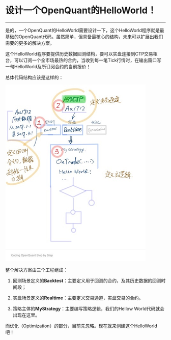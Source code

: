 # 设计一个OpenQuant的HelloWorld！

---

是的，一个OpenQuant的HelloWorld需要设计一下，这个HelloWorld程序就是最基础的OpenQuant代码。虽然简单，但具备最核心的结构，未来可以扩展出我们需要的更多的解决方案。

这个HelloWorld程序要提供历史数据回测结构，要可以实盘连接到CTP交易柜台，可以订阅一个全市场最热的合约，当收到每一笔Tick行情时，在输出窗口写一句HelloWorld及所订阅合约的当前报价！

总体代码结构应该是这样的：

![](/assets/design_helloworld.jpg)

整个解决方案由三个工程组成：

1. 回测场景定义的**Backtest**：主要定义用于回测的合约，及其历史数据的回测时间段；

2. 实盘场景定义的**Realtime**：主要定义交易通道，实盘交易的合约。

3. 策略主体的**MyStrategy**：主要编写策略逻辑，我们的Hellow World代码就会出现在这里。

而优化（Optimization）的部分，目前先忽略。现在就来创建这个HelloWorld吧！

